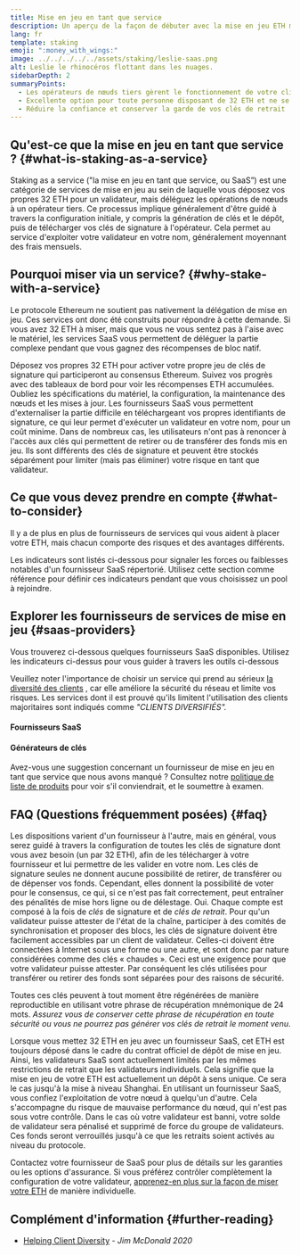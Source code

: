```yaml
---
title: Mise en jeu en tant que service
description: Un aperçu de la façon de débuter avec la mise en jeu ETH mutualisée
lang: fr
template: staking
emoji: ":money_with_wings:"
image: ../../../../../assets/staking/leslie-saas.png
alt: Leslie le rhinocéros flottant dans les nuages.
sidebarDepth: 2
summaryPoints:
  - Les opérateurs de nœuds tiers gèrent le fonctionnement de votre client de validateur
  - Excellente option pour toute personne disposant de 32 ETH et ne se sentant pas à l'aise face à la complexité technique du fonctionnement d'un nœud
  - Réduire la confiance et conserver la garde de vos clés de retrait
---
```


## Qu'est-ce que la mise en jeu en tant que service ? {#what-is-staking-as-a-service}

Staking as a service ("la mise en jeu en tant que service, ou SaaS”) est une catégorie de services de mise en jeu au sein de laquelle vous déposez vos propres 32 ETH pour un validateur, mais déléguez les opérations de nœuds à un opérateur tiers. Ce processus implique généralement d'être guidé à travers la configuration initiale, y compris la génération de clés et le dépôt, puis de télécharger vos clés de signature à l'opérateur. Cela permet au service d'exploiter votre validateur en votre nom, généralement moyennant des frais mensuels.

## Pourquoi miser via un service? {#why-stake-with-a-service}

Le protocole Ethereum ne soutient pas nativement la délégation de mise en jeu. Ces services ont donc été construits pour répondre à cette demande. Si vous avez 32 ETH à miser, mais que vous ne vous sentez pas à l'aise avec le matériel, les services SaaS vous permettent de déléguer la partie complexe pendant que vous gagnez des récompenses de bloc natif.

<CardGrid>
  <Card title="Votre propre validateur" emoji=":desktop_computer:">
    Déposez vos propres 32 ETH pour activer votre propre jeu de clés de signature qui participeront au consensus Ethereum. Suivez vos progrès avec des tableaux de bord pour voir les récompenses ETH accumulées.
  </Card>
  <Card title="Démarrage facile" emoji="🏁">
    Oubliez les spécifications du matériel, la configuration, la maintenance des nœuds et les mises à jour.
    Les fournisseurs SaaS vous permettent d'externaliser la partie difficile en téléchargeant vos propres identifiants de signature, ce qui leur permet d'exécuter un validateur en votre nom, pour un coût minime.
  </Card>
  <Card title="Limitez vos risques" emoji=":shield:">
    Dans de nombreux cas, les utilisateurs n'ont pas à renoncer à l'accès aux clés qui permettent de retirer ou de transférer des fonds mis en jeu. Ils sont différents des clés de signature et peuvent être stockés séparément pour limiter (mais pas éliminer) votre risque en tant que validateur.
  </Card>
</CardGrid>

<StakingComparison page="saas" />

## Ce que vous devez prendre en compte {#what-to-consider}

Il y a de plus en plus de fournisseurs de services qui vous aident à placer votre ETH, mais chacun comporte des risques et des avantages différents.

Les indicateurs sont listés ci-dessous pour signaler les forces ou faiblesses notables d'un fournisseur SaaS répertorié. Utilisez cette section comme référence pour définir ces indicateurs pendant que vous choisissez un pool à rejoindre.

<StakingConsiderations page="saas" />

## Explorer les fournisseurs de services de mise en jeu {#saas-providers}

Vous trouverez ci-dessous quelques fournisseurs SaaS disponibles. Utilisez les indicateurs ci-dessus pour vous guider à travers les outils ci-dessous

<InfoBanner emoji="⚠️" isWarning>
Veuillez noter l'importance de choisir un service qui prend au sérieux <a href="/developers/docs/nodes-and-clients/client-diversity/">la diversité des clients</a> , car elle améliore la sécurité du réseau et limite vos risques. Les services dont il est prouvé qu'ils limitent l'utilisation des clients majoritaires sont indiqués comme <em style="text-transform: uppercase;">"clients diversifiés".</em>
</InfoBanner>

#### Fournisseurs SaaS

<StakingProductsCardGrid category="saas" />

#### Générateurs de clés

<StakingProductsCardGrid category="keyGen" />

Avez-vous une suggestion concernant un fournisseur de mise en jeu en tant que service que nous avons manqué ? Consultez notre [politique de liste de produits](/contributing/adding-staking-products/) pour voir s'il conviendrait, et le soumettre à examen.

## FAQ (Questions fréquemment posées) {#faq}

<ExpandableCard title="Qui détient mes clés?" eventCategory="SaasStaking" eventName="clicked who holds my keys">
  Les dispositions varient d'un fournisseur à l'autre, mais en général, vous serez guidé à travers la configuration de toutes les clés de signature dont vous avez besoin (un par 32 ETH), afin de les télécharger à votre fournisseur et lui permettre de les valider en votre nom. Les clés de signature seules ne donnent aucune possibilité de retirer, de transférer ou de dépenser vos fonds. Cependant, elles donnent la possibilité de voter pour le consensus, ce qui, si ce n'est pas fait correctement, peut entraîner des pénalités de mise hors ligne ou de délestage.
</ExpandableCard>

<ExpandableCard title="Il y a donc deux jeux de clés ?" eventCategory="SaasStaking" eventName="clicked so there are two sets of keys">
Oui. Chaque compte est composé à la fois de <em>clés</em> de signature et de <em>clés de retrait</em>. Pour qu'un validateur puisse attester de l'état de la chaîne, participer à des comités de synchronisation et proposer des blocs, les clés de signature doivent être facilement accessibles par un client de validateur. Celles-ci doivent être connectées à Internet sous une forme ou une autre, et sont donc par nature considérées comme des clés « chaudes ». Ceci est une exigence pour que votre validateur puisse attester. Par conséquent les clés utilisées pour transférer ou retirer des fonds sont séparées pour des raisons de sécurité.

Toutes ces clés peuvent à tout moment être régénérées de manière reproductible en utilisant votre phrase de récupération mnémonique de 24 mots. <em>Assurez vous de conserver cette phrase de récupération en toute sécurité ou vous ne pourrez pas générer vos clés de retrait le moment venu</em>.
</ExpandableCard>

<ExpandableCard title="Quand puis-je effectuer un retrait ?" eventCategory="SaasStaking" eventName="clicked when can I withdraw">
  Lorsque vous mettez 32 ETH en jeu avec un fournisseur SaaS, cet ETH est toujours déposé dans le cadre du contrat officiel de dépôt de mise en jeu. Ainsi, les validateurs SaaS sont actuellement limités par les mêmes restrictions de retrait que les validateurs individuels. Cela signifie que la mise en jeu de votre ETH est actuellement un dépôt à sens unique. Ce sera le cas jusqu'à la mise à niveau Shanghai.
</ExpandableCard>

<ExpandableCard title="Que se passe-t-il si je suis banni ?" eventCategory="SaasStaking" eventName="clicked what happens if I get slashed">
En utilisant un fournisseur SaaS, vous confiez l'exploitation de votre nœud à quelqu'un d'autre. Cela s'accompagne du risque de mauvaise performance du nœud, qui n'est pas sous votre contrôle. Dans le cas où votre validateur est banni, votre solde de validateur sera pénalisé et supprimé de force du groupe de validateurs. Ces fonds seront verrouillés jusqu'à ce que les retraits soient activés au niveau du protocole.

Contactez votre fournisseur de SaaS pour plus de détails sur les garanties ou les options d'assurance. Si vous préférez contrôler complètement la configuration de votre validateur, <a href="/staking/solo/">apprenez-en plus sur la façon de miser votre ETH</a> de manière individuelle.
</ExpandableCard>

## Complément d'information {#further-reading}

- [Helping Client Diversity](https://www.attestant.io/posts/evaluating-staking-services/) - _Jim McDonald 2020_
